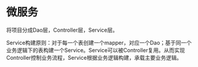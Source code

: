 # 微服务

将项目分成Dao层，Controller层，Service层。

Service构建原则：对于每一个表创建一个mapper，对应一个Dao；基于同一个业务逻辑下的表构建一个Service。Service可以被Controller复用。从而实现Controller控制业务流程，Service根据业务逻辑构建，承载主要业务逻辑。

